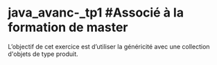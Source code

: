 # java_avanc-_tp1 #Associé à la formation de master
L’objectif de cet exercice est d’utiliser la généricité avec une collection d'objets de type produit.
